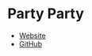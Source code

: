 # Party Party

- [Website](https://party.mael.tech)
- [GitHub](https://github.com/maael/party-party)
